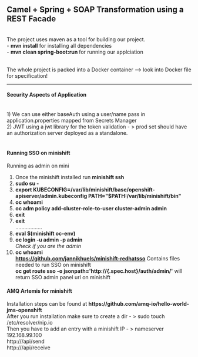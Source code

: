 ## Camel + Spring + SOAP Transformation using a REST Facade
<br>
The project uses maven as a tool for building our project.
<br>
 - <b>mvn install</b> for installing all dependencies<br>
 - <b>mvn clean spring-boot:run </b> for running our applciation<br>
<br>

The whole project is packed into a Docker container --> look into Docker file for specification!

<hr>
<h4>Security Aspects of Application</h4>
<br>
1) We can use either baseAuth using a user/name pass in application.properties mapped from Secrets Manager <br>
2) JWT using a jwt library for the token validation - > prod set should have an authorization server deployed as a standalone. <br><br>
<h4>Running SSO on minishift</h4>

Running as admin on mini<br>
1) Once the minishift installed run <b>minishift ssh </b><br>
2) <b>sudo su -</b> <br>
3) <b>export KUBECONFIG=/var/lib/minishift/base/openshift-apiserver/admin.kubeconfig PATH="$PATH:/var/lib/minishift/bin"</b><br>
4) <b>oc whoami</b><br>
5) <b>oc adm policy add-cluster-role-to-user cluster-admin admin</b><br>
6) <b>exit</b> <br>
7) <b>exit</b><br>
..................<br>
8) <b>eval $(minishift oc-env)</b><br>
9) <b>oc login -u admin -p admin</b><br>
<i>Check if you are the admin</i><br>
10) <b>oc whoami</b><br>
<b>https://github.com/jannikhuels/minishift-redhatsso</b> Contains files needed to run  SSO on minishift<br>
<b>oc get route sso -o jsonpath='http://{.spec.host}/auth/admin/'</b> will return SSO admin panel url on minishift


<h4>AMQ Artemis for minishift</h4>
Installation steps can be found at <b>https://github.com/amq-io/hello-world-jms-openshift</b> <br>
After you run installation make sure to create a dir - > sudo touch /etc/resolver/nip.io<br>
Then you have to add an entry with a minishift IP - > nameserver 192.168.99.100 <br>
http://<sender-host>/api/send <br>
http://<receiver-host>/api/receive <br>



